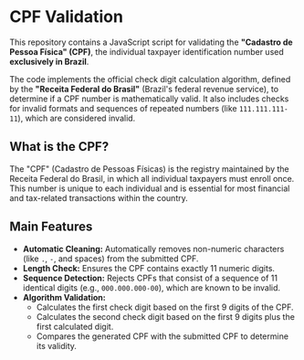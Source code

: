 # CPF Validation

This repository contains a JavaScript script for validating the **"Cadastro de Pessoa Física" (CPF)**, the individual taxpayer identification number used **exclusively in Brazil**.

The code implements the official check digit calculation algorithm, defined by the **"Receita Federal do Brasil"** (Brazil's federal revenue service), to determine if a CPF number is mathematically valid. It also includes checks for invalid formats and sequences of repeated numbers (like `111.111.111-11`), which are considered invalid.

## What is the CPF?

The "CPF" (Cadastro de Pessoas Físicas) is the registry maintained by the Receita Federal do Brasil, in which all individual taxpayers must enroll once. This number is unique to each individual and is essential for most financial and tax-related transactions within the country.

## Main Features

* **Automatic Cleaning:** Automatically removes non-numeric characters (like `.`, `-`, and spaces) from the submitted CPF.
* **Length Check:** Ensures the CPF contains exactly 11 numeric digits.
* **Sequence Detection:** Rejects CPFs that consist of a sequence of 11 identical digits (e.g., `000.000.000-00`), which are known to be invalid.
* **Algorithm Validation:**
    * Calculates the first check digit based on the first 9 digits of the CPF.
    * Calculates the second check digit based on the first 9 digits plus the first calculated digit.
    * Compares the generated CPF with the submitted CPF to determine its validity.
